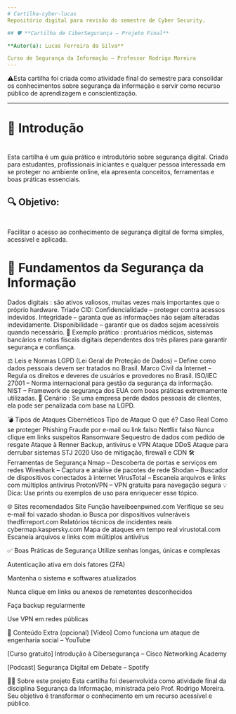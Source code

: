 ```yaml
---
# Cartilha-cyber-lucas
Repositório digital para revisão do semestre de Cyber Security.

## 🛡️ **Cartilha de CiberSegurança – Projeto Final**

**Autor(a): Lucas Ferreira da Silva**

Curso de Segurança da Informação – Professor Rodrigo Moreira
---
```


⚠️Esta cartilha foi criada como atividade final do semestre para consolidar os conhecimentos sobre segurança da informação e servir como recurso público de aprendizagem e conscientização.

---

# 🔰 **Introdução**
#
Esta cartilha é um guia prático e introdutório sobre segurança digital. Criada para estudantes, profissionais iniciantes e qualquer pessoa interessada em se proteger no ambiente online, ela apresenta conceitos, ferramentas e boas práticas essenciais.

## 🔍 **Objetivo:** 
#
Facilitar o acesso ao conhecimento de segurança digital de forma simples, acessível e aplicada.

# 🔐 Fundamentos da Segurança da Informação
Dados digitais : são ativos valiosos, muitas vezes mais importantes que o próprio hardware.
Tríade CID:
Confidencialidade – proteger contra acessos indevidos.
Integridade – garanta que as informações não sejam alteradas indevidamente.
Disponibilidade – garantir que os dados sejam acessíveis quando necessário.
📌 Exemplo prático : prontuários médicos, sistemas bancários e notas fiscais digitais dependentes dos três pilares para garantir segurança e confiança.

⚖️ Leis e Normas
LGPD (Lei Geral de Proteção de Dados) – Define como dados pessoais devem ser tratados no Brasil.
Marco Civil da Internet – Regula os direitos e deveres de usuários e provedores no Brasil.
ISO/IEC 27001 – Norma internacional para gestão da segurança da informação.
NIST – Framework de segurança dos EUA com boas práticas extremamente utilizadas.
📌 Cenário : Se uma empresa perde dados pessoais de clientes, ela pode ser penalizada com base na LGPD.

💣 Tipos de Ataques Cibernéticos
Tipo de Ataque	O que é?	Caso Real	Como se proteger
Phishing	Fraude por e-mail ou link falso	Netflix falso	Nunca clique em links suspeitos
Ransomware	Sequestro de dados com pedido de resgate	Ataque à Renner	Backup, antivírus e VPN
Ataque DDoS	Ataque para derrubar sistemas	STJ 2020	Uso de mitigação, firewall e CDN
🛠️ Ferramentas de Segurança
Nmap – Descoberta de portas e serviços em redes
Wireshark – Captura e análise de pacotes de rede
Shodan – Buscador de dispositivos conectados à internet
VirusTotal – Escaneia arquivos e links com múltiplos antivírus
ProtonVPN – VPN gratuita para navegação segura
💡 Dica: Use prints ou exemplos de uso para enriquecer esse tópico.

🌐 Sites recomendados
Site Função haveibeenpwned.com Verifique se seu e-mail foi vazado shodan.io Busca por dispositivos vulneráveis ​​thedfirreport.com Relatórios técnicos de incidentes reais cybermap.kaspersky.com Mapa de ataques em tempo real virustotal.com Escaneia arquivos e links com múltiplos antivírus

✅ Boas Práticas de Segurança
Utilize senhas longas, únicas e complexas

Autenticação ativa em dois fatores (2FA)

Mantenha o sistema e softwares atualizados

Nunca clique em links ou anexos de remetentes desconhecidos

Faça backup regularmente

Use VPN em redes públicas

🎁 Conteúdo Extra (opcional)
[Vídeo] Como funciona um ataque de engenharia social – YouTube

[Curso gratuito] Introdução à Cibersegurança – Cisco Networking Academy

[Podcast] Segurança Digital em Debate – Spotify

👨‍🏫 Sobre este projeto
Esta cartilha foi desenvolvida como atividade final da disciplina Segurança da Informação, ministrada pelo Prof. Rodrigo Moreira. Seu objetivo é transformar o conhecimento em um recurso acessível e público.

